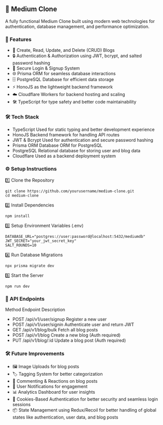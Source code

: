 ## 📖 Medium Clone

A fully functional Medium Clone built using modern web technologies for authentication, database management, and performance optimization.

### 🚀 Features
- 📝 Create, Read, Update, and Delete (CRUD) Blogs
- 🔒 Authentication & Authorization using JWT, bcrypt, and salted password hashing
- 🔐 Secure Login & Signup System
- 🌐 Prisma ORM for seamless database interactions
- 🗄️ PostgreSQL Database for efficient data storage
- ⚡ HonoJS as the lightweight backend framework
- ☁️ Cloudflare Workers for backend hosting and scaling
- 🛠 TypeScript for type safety and better code maintainability

### 🛠 Tech Stack
- TypeScript	Used for static typing and better development experience
- HonoJS	Backend framework for handling API routes
- JWT & Bcrypt	Used for authentication and secure password hashing
- Prisma ORM Database ORM for PostgreSQL
- PostgreSQL Relational database for storing user and blog data
- Cloudflare Used as a backend deployment system


### ⚙️ Setup Instructions

1️⃣ Clone the Repository

    git clone https://github.com/yourusername/medium-clone.git
    cd medium-clone

2️⃣ Install Dependencies

    npm install

3️⃣ Setup Environment Variables (.env)

    DATABASE_URL="postgres://user:password@localhost:5432/mediumdb"
    JWT_SECRET="your_jwt_secret_key"
    SALT_ROUNDS=10

4️⃣ Run Database Migrations

    npx prisma migrate dev

5️⃣ Start the Server

    npm run dev

### 📡 API Endpoints

Method	Endpoint	Description
- POST	/api/v1/user/signup	Register a new user
- POST	/api/v1/user/signin	Authenticate user and return JWT
- GET	/api/v1/blog/bulk	Fetch all blog posts
- POST	/api/v1/blog	Create a new blog (Auth required)
- PUT	/api/v1/blog/:id	Update a blog post (Auth required)

### 🛠 Future Improvements
- 🖼️ Image Uploads for blog posts
- 🏷️ Tagging System for better categorization
- 💬 Commenting & Reactions on blog posts
- 📢 User Notifications for engagement
- 📊 Analytics Dashboard for user insights
- 🍪 Cookies-Based Authentication for better security and seamless login sessions
- 📦 State Management using Redux/Recoil for better handling of global states like authentication, user data, and blog posts
